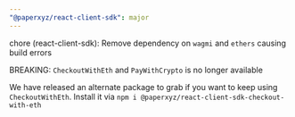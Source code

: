 ```yaml
---
"@paperxyz/react-client-sdk": major
---
```


chore (react-client-sdk): Remove dependency on `wagmi` and `ethers` causing build errors

BREAKING: `CheckoutWithEth` and `PayWithCrypto` is no longer available

We have released an alternate package to grab if you want to keep using `CheckoutWithEth`. Install it via `npm i @paperxyz/react-client-sdk-checkout-with-eth`
